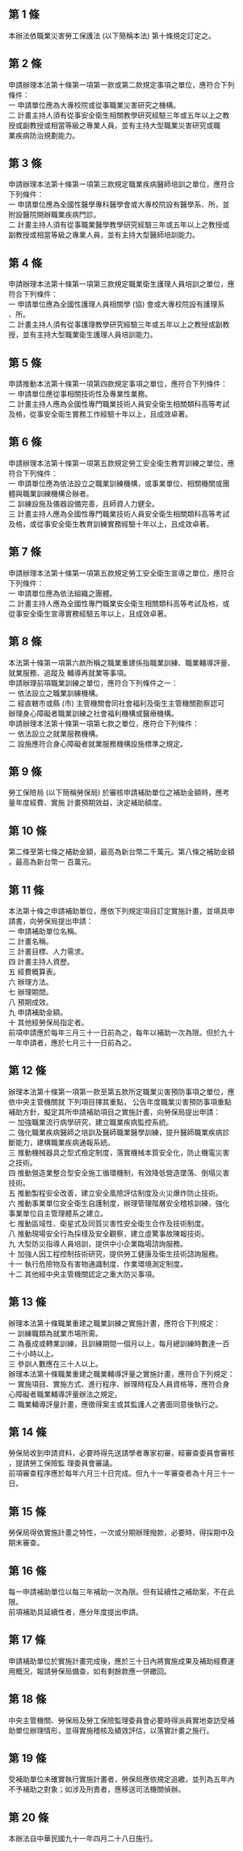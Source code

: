 第 1 條
-------
本辦法依職業災害勞工保護法 (以下簡稱本法) 第十條規定訂定之。

第 2 條
-------
申請辦理本法第十條第一項第一款或第二款規定事項之單位，應符合下列  
條件：  
一  申請單位應為大專校院或從事職業災害研究之機構。  
二  計畫主持人須有從事安全衛生相關教學研究經驗三年或五年以上之教  
    授或副教授或相當等級之專業人員，並有主持大型職業災害研究或職  
    業疾病防治規劃能力。

第 3 條
-------
申請辦理本法第十條第一項第三款規定職業疾病醫師培訓之單位，應符合  
下列條件：  
一  申請單位應為全國性醫學專科醫學會或大專校院設有醫學系、所，並  
    附設醫院開辦職業疾病門診。  
二  計畫主持人須有從事職業醫學教學研究經驗三年或五年以上之教授或  
    副教授或相當等級之專業人員，並有主持大型醫師培訓能力。

第 4 條
-------
申請辦理本法第十條第一項第三款規定職業衛生護理人員培訓之單位，應  
符合下列條件：  
一  申請單位應為全國性護理人員相關學 (協) 會或大專校院設有護理系  
    、所。  
二  計畫主持人須有從事護理教學研究經驗三年或五年以上之教授或副教  
    授，並有主持大型職業衛生護理人員培訓能力。

第 5 條
-------
申請推動本法第十條第一項第四款規定事項之單位，應符合下列條件：  
一  申請單位應從事相關技術性及專業性業務。  
二  計畫主持人應為全國性專門職業技術人員安全衛生相關類科高等考試  
    及格，從事安全衛生實務工作經驗十年以上，且成效卓著。

第 6 條
-------
申請辦理本法第十條第一項第五款規定勞工安全衛生教育訓練之單位，應  
符合下列條件：  
一  申請單位應為依法設立之職業訓練機構，或事業單位、相關機關或團  
    體與職業訓練機構合辦者。  
二  訓練設施及儀器設備完善，且師資人力健全。  
三  計畫主持人應為全國性專門職業技術人員安全衛生相關類科高等考試  
    及格，或從事安全衛生教育訓練實務經驗十年以上，且成效卓著。

第 7 條
-------
申請辦理本法第十條第一項第五款規定勞工安全衛生宣導之單位，應符合  
下列條件：  
一  申請單位應為依法組織之團體。  
二  計畫主持人應為全國性專門職業安全衛生相關類科高等考試及格，或  
    從事安全衛生宣導實務經驗五年以上，且成效卓著。

第 8 條
-------
本法第十條第一項第六款所稱之職業重建係指職業訓練、職業輔導評量、  
就業服務、追蹤及 輔導再就業等事項。  
申請辦理前項職業訓練之單位，應符合下列條件之一：  
一  依法設立之職業訓練機構。  
二  經直轄市或縣 (市) 主管機關會同社會福利及衛生主管機關勘察認可  
    辦理身心障礙者職業訓練之社會福利機構或醫療機構。  
申請辦理本法第十條第一項第七款之單位，應符合下列條件：  
一  依法設立之就業服務機構。  
二  設施應符合身心障礙者就業服務機構設施標準之規定。

第 9 條
-------
勞工保險局 (以下簡稱勞保局) 於審核申請補助單位之補助金額時，應考  
量年度經費、實施 計畫預期效益，決定補助額度。

第 10 條
--------
第二條至第七條之補助金額，最高為新台幣二千萬元。第八條之補助金額  
，最高為新台幣一 百萬元。

第 11 條
--------
本法第十條之申請補助單位，應依下列規定項目訂定實施計畫，並填具申  
請書，向勞保局提出申請：  
一  申請補助單位名稱。  
二  計畫名稱。  
三  計畫目標、人力需求。  
四  計畫主持人資歷。  
五  經費概算表。  
六  辦理方法。  
七  辦理期間。  
八  預期成效。  
九  申請補助金額。  
十  其他經勞保局指定者。  
前項申請應於每年三月三十一日前為之，每年以補助一次為限。但於九十  
一年申請者，應於七月三十一日前為之。

第 12 條
--------
辦理本法第十條第一項第一款至第五款所定職業災害預防事項之單位，應  
依中央主管機關就 下列項目擇其重點， 公告年度職業災害預防事項重點  
補助方針，擬定其所申請補助項目之實施計畫，向勞保局提出申請：  
一  加強職業流行病學研究，建立職業疾病監控系統。  
二  強化職業疾病醫師之培訓及醫師職業醫學訓練，提升醫師職業疾病診  
    斷能力，建構職業疾病通報系統。  
三  推動機械器具之型式檢定制度，落實機械本質安全化，防止機電災害  
    之技術。  
四  推動營造業整合型安全施工循環機制，有效降低營造墜落、倒塌災害  
    技術。  
五  推動製程安全改善，建立安全風險評估制度及火災爆炸防止技術。  
六  推動事業單位安全衛生自護制度，辦理管理階層安全稽核訓練，強化  
    事業單位自主管理體系之建立。  
七  推動區域性、衛星式及同質災害性安全衛生合作及技術制度。  
八  推動現場安全行為採樣及安全觀察，建立虛驚事故陳報技術。  
九  大型防災指導人員培訓，提供中小企業臨場諮詢服務。  
十  加強人因工程控制技術研究，提供勞工健康及衛生技術諮詢服務。  
十一  執行危險物及有害物通識制度、作業環境測定制度。  
十二  其他經中央主管機關認定之重大防災事項。

第 13 條
--------
辦理本法第十條職業重建之職業訓練之實施計畫，應符合下列規定：  
一  訓練職類為就業市場所需。  
二  為養成或轉業訓練，且訓練期間一個月以上，每月總訓練時數達一百  
    二十小時以上。  
三  參訓人數應在三十人以上。  
辦理本法第十條職業重建之職業輔導評量之實施計畫，應符合下列規定：  
一  實施項目、實施方式、進行程序、辦理時程及人員資格等，應符合身  
    心障礙者職業輔導評量辦法之規定。  
二  職業輔導評量計畫，應徵得案主或其監護人之書面同意後執行之。

第 14 條
--------
勞保局收到申請資料，必要時得先送請學者專家初審，經審查委員會審核  
，提請勞工保險監 理委員會審議。  
前項審查程序應於每年六月三十日完成。但九十一年審查者為十月三十一  
日。

第 15 條
--------
勞保局得依實施計畫之特性，一次或分期辦理撥款，必要時，得採期中及  
期末審查。

第 16 條
--------
每一申請補助單位以每三年補助一次為限。但有延續性之補助案，不在此  
限。  
前項補助具延續性者，應分年度提出申請。

第 17 條
--------
申請補助單位於實施計畫完成後，應於三十日內將實施成果及補助經費運  
用概況，報請勞保局備查，如有剩餘款應一併繳回。

第 18 條
--------
中央主管機關、勞保局及勞工保險監理委員會必要時得派員實地查訪受補  
助單位辦理情形，並得實施稽核及績效評估，以落實計畫之施行。

第 19 條
--------
受補助單位未確實執行實施計畫者，勞保局應依規定追繳，並列為五年內  
不予補助之對象；如涉及刑責者，應移送司法機關偵辦。

第 20 條
--------
本辦法自中華民國九十一年四月二十八日施行。

